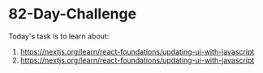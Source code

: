 # 82-Day-Challenge

Today's task is to learn about:

1. https://nextjs.org/learn/react-foundations/updating-ui-with-javascript
2. https://nextjs.org/learn/react-foundations/updating-ui-with-javascript
